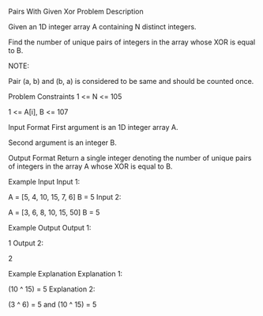 Pairs With Given Xor
Problem Description

Given an 1D integer array A containing N distinct integers.

Find the number of unique pairs of integers in the array whose XOR is equal to B.

NOTE:

Pair (a, b) and (b, a) is considered to be same and should be counted once.


Problem Constraints
1 <= N <= 105

1 <= A[i], B <= 107



Input Format
First argument is an 1D integer array A.

Second argument is an integer B.



Output Format
Return a single integer denoting the number of unique pairs of integers in the array A whose XOR is equal to B.



Example Input
Input 1:

 A = [5, 4, 10, 15, 7, 6]
 B = 5
Input 2:

 A = [3, 6, 8, 10, 15, 50]
 B = 5


Example Output
Output 1:

 1
Output 2:

 2


Example Explanation
Explanation 1:

 (10 ^ 15) = 5
Explanation 2:

 (3 ^ 6) = 5 and (10 ^ 15) = 5 
